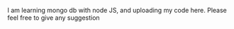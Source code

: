 I am learning mongo db with node JS, and uploading my code here. Please feel free to give any suggestion
